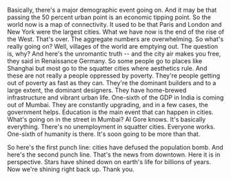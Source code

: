 
Basically, there&#39;s a major demographic event going on.
And it may be that passing the 50 percent urban point
is an economic tipping point. So the world now is a map of connectivity.
It used to be that Paris and London and New York were the largest cities.
What we have now is the end of the rise of the West. That&#39;s over.
The aggregate numbers are overwhelming.
So what&#39;s really going on? Well, villages of the world are emptying out.
The question is, why?
And here&#39;s the unromantic truth -- and the city air makes you free,
they said in Renaissance Germany. So some people go to places
like Shanghai but most go to the squatter cities where aesthetics rule.
And these are not really a people oppressed by poverty.
They&#39;re people getting out of poverty as fast as they can.
They&#39;re the dominant builders and to a large extent, the dominant designers.
They have home-brewed infrastructure and vibrant urban life.
One-sixth of the GDP in India is coming out of Mumbai.
They are constantly upgrading, and in a few cases, the government helps.
Education is the main event that can happen in cities.
What&#39;s going on in the street in Mumbai?
Al Gore knows. It&#39;s basically everything.
There&#39;s no unemployment in squatter cities. Everyone works.
One-sixth of humanity is there. It&#39;s soon going to be more than that.

So here&#39;s the first punch line:
cities have defused the population bomb.
And here&#39;s the second punch line.
That&#39;s the news from downtown. Here it is in perspective.
Stars have shined down on earth&#39;s life for billions of years.
Now we&#39;re shining right back up.
Thank you.

